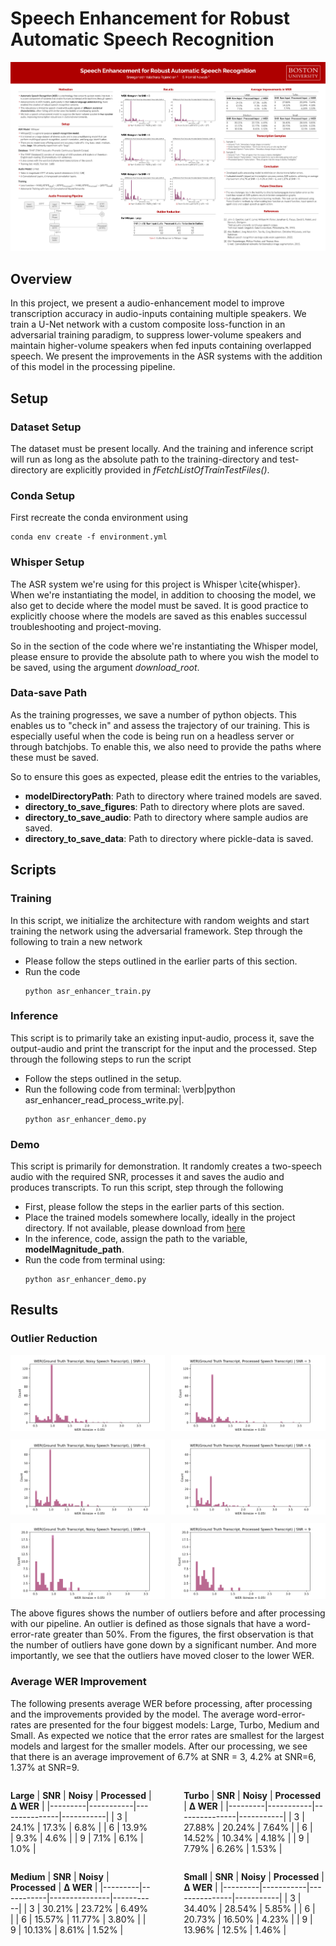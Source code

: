 # Speech Enhancement for Robust Automatic Speech Recognition 

![Poster](poster.png)

## Overview
In this project, we present a audio-enhancement model to improve transcription accuracy in audio-inputs containing multiple speakers.  We train a U-Net network with a custom composite loss-function in an adversarial training paradigm, to suppress lower-volume speakers and maintain higher-volume speakers when fed inputs containing overlapped speech. We present the improvements in the ASR systems with the addition of this model in the processing pipeline.

## Setup

### Dataset Setup
The dataset must be present locally. And the training and inference script will run as long as the absolute path to the training-directory and test-directory are explicitly provided in *fFetchListOfTrainTestFiles()*. 

### Conda Setup
First recreate the conda environment using 
```
conda env create -f environment.yml
```

### Whisper Setup
The ASR system we're using for this project is Whisper \cite{whisper}. When we're instantiating the model, in addition to choosing the model, we also get to decide where the model must be saved. It is good practice to explicitly choose where the models are saved as this enables successul troubleshooting and project-moving. 

So in the section of the code where we're instantiating the Whisper model, please ensure to provide the absolute path to where you wish the model to be saved, using the argument *download_root*. 

### Data-save Path
As the training progresses, we save a number of python objects. This enables us to "check in" and assess the trajectory of our training. This is especially useful when the code is being run on a headless server or through batchjobs. To enable this, we also need to provide the paths where these must be saved. 

So to ensure this goes as expected, please edit the entries to the variables,

- **modelDirectoryPath**: Path to directory where trained models are saved. 
- **directory_to_save_figures**: Path to directory where plots are saved. 
- **directory_to_save_audio**: Path to directory where sample audios are saved.
- **directory_to_save_data**: Path to directory where pickle-data is saved. 

<!-- =================================================== -->
<!-- =================================================== -->
<!-- =================================================== -->
<!-- =================================================== -->
<!-- =================================================== -->
<!-- =================================================== -->
<!-- =================================================== -->
<!-- =================================================== -->
<!-- =================================================== -->
<!-- =================================================== -->
<!-- =================================================== -->
<!-- =================================================== -->
## Scripts

### Training
In this script, we initialize the architecture with random weights and start training the network using the adversarial framework. Step through the following to train a new network

- Please follow the steps outlined in the earlier parts of this section. 
- Run the code 
    ```
    python asr_enhancer_train.py
    ```


### Inference
This script is to primarily take an existing input-audio, process it, save the output-audio and print the transcript for the input and the processed. Step through the following steps to run the script

- Follow the steps outlined in the setup. 
- Run the following code from terminal: \verb|python asr_enhancer_read_process_write.py|. 
    ```
    python asr_enhancer_demo.py
    ```

### Demo
This script is primarily for demonstration. It randomly creates a two-speech audio with the required SNR, processes it and saves the audio and produces transcripts. To run this script, step through the following

- First, please follow the steps in the earlier parts of this section. 
- Place the trained models somewhere locally, ideally in the project directory. If not available, please download from [here](https://github.com/vrsreeganesh/asr-enhancer/tree/main/Weights)
- In the inference, code, assign the path to the variable, **modelMagnitude_path**.
- Run the code from terminal using: 
    ```
    python asr_enhancer_demo.py
    ```


## Results


### Outlier Reduction
<p float="left" style="width: 100%; display: flex; justify-content: space-between;">
  <img src="Plots/train25_CreateErrorHistogram_WER_gt_noisy_SNR_3_zoomed.png" style="width: 49%;" />
  <img src="Plots/train25_CreateErrorHistogram_WER_gt_processed_SNR_3_zoomed.png" style="width: 49%;" />
</p>

<p float="left" style="width: 100%; display: flex; justify-content: space-between;">
  <img src="Plots/train25_CreateErrorHistogram_WER_gt_noisy_SNR_6_zoomed.png" style="width: 49%;" />
  <img src="Plots/train25_CreateErrorHistogram_WER_gt_processed_SNR_6_zoomed.png" style="width: 49%;" />
</p>


<p float="left" style="width: 100%; display: flex; justify-content: space-between;">
  <img src="Plots/train25_CreateErrorHistogram_WER_gt_noisy_SNR_9_zoomed.png" style="width: 49%;" />
  <img src="Plots/train25_CreateErrorHistogram_WER_gt_processed_SNR_9_zoomed.png" style="width: 49%;" />
</p>

The above figures shows the number of outliers before and after processing with our pipeline. An outlier is defined as those signals that have a word-error-rate greater than 50\%. From the figures, the first observation is that the number of outliers have gone down by a significant number. And more importantly, we see that the outliers have moved closer to the lower WER. 

### Average WER Improvement
The following presents average WER before processing, after processing and the improvements provided by the model. The average word-error-rates are presented for the four biggest models: Large, Turbo, Medium and Small. As expected we notice that the error rates are smallest for the largest models and largest for the smaller models. After our processing, we see that there is an average improvement of 6.7\% at SNR = 3, 4.2\% at SNR=6, 1.37\% at SNR=9. 


<div style="display: flex; justify-content: space-between;">

<div style="width: 45%;">

**Large**
| **SNR** | **Noisy** | **Processed** | **Δ WER** |
|---------|-----------|---------------|-----------|
| 3       | 24.1%     | 17.3%         | 6.8%      |
| 6       | 13.9%     | 9.3%          | 4.6%      |
| 9       | 7.1%      | 6.1%          | 1.0%      |
</div>

<div style="width: 45%;">

**Turbo**
| **SNR** | **Noisy** | **Processed** | **Δ WER** |
|---------|-----------|---------------|-----------|
| 3       | 27.88%    | 20.24%        | 7.64%     |
| 6       | 14.52%    | 10.34%        | 4.18%     |
| 9       | 7.79%     | 6.26%         | 1.53%     |
</div>

</div>


<div style="display: flex; justify-content: space-between;">

<div style="width: 45%;">

**Medium**
| **SNR** | **Noisy** | **Processed** | **Δ WER** |
|---------|-----------|---------------|-----------|
| 3       | 30.21%    | 23.72%        | 6.49%     |
| 6       | 15.57%    | 11.77%        | 3.80%     |
| 9       | 10.13%    | 8.61%         | 1.52%     |
</div>

<div style="width: 45%;">

**Small**
| **SNR** | **Noisy** | **Processed** | **Δ WER** |
|---------|-----------|---------------|-----------|
| 3       | 34.40%    | 28.54%        | 5.85%     |
| 6       | 20.73%    | 16.50%        | 4.23%     |
| 9       | 13.96%    | 12.5%         | 1.46%     |
</div>

</div>
